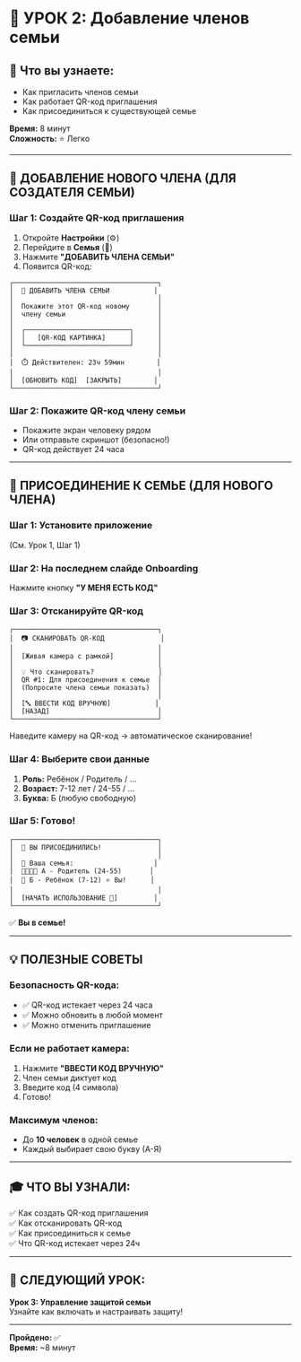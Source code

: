 # 👥 УРОК 2: Добавление членов семьи

## 🎯 Что вы узнаете:
- Как пригласить членов семьи
- Как работает QR-код приглашения
- Как присоединиться к существующей семье

**Время:** 8 минут  
**Сложность:** ⭐ Легко

---

## 📖 ДОБАВЛЕНИЕ НОВОГО ЧЛЕНА (ДЛЯ СОЗДАТЕЛЯ СЕМЬИ)

### Шаг 1: Создайте QR-код приглашения

1. Откройте **Настройки** (⚙️)
2. Перейдите в **Семья** (👥)
3. Нажмите **"ДОБАВИТЬ ЧЛЕНА СЕМЬИ"**
4. Появится QR-код:

```
┌────────────────────────────────────┐
│  👥 ДОБАВИТЬ ЧЛЕНА СЕМЬИ           │
│                                    │
│  Покажите этот QR-код новому       │
│  члену семьи                       │
│                                    │
│  ┌──────────────────────────┐      │
│  │   [QR-КОД КАРТИНКА]      │      │
│  └──────────────────────────┘      │
│                                    │
│  ⏱️ Действителен: 23ч 59мин        │
│                                    │
│  [ОБНОВИТЬ КОД]  [ЗАКРЫТЬ]        │
└────────────────────────────────────┘
```

### Шаг 2: Покажите QR-код члену семьи

- Покажите экран человеку рядом
- Или отправьте скриншот (безопасно!)
- QR-код действует 24 часа

---

## 📖 ПРИСОЕДИНЕНИЕ К СЕМЬЕ (ДЛЯ НОВОГО ЧЛЕНА)

### Шаг 1: Установите приложение

(См. Урок 1, Шаг 1)

### Шаг 2: На последнем слайде Onboarding

Нажмите кнопку **"У МЕНЯ ЕСТЬ КОД"**

### Шаг 3: Отсканируйте QR-код

```
┌────────────────────────────────────┐
│  📷 СКАНИРОВАТЬ QR-КОД              │
│                                    │
│  [Живая камера с рамкой]           │
│                                    │
│  💡 Что сканировать?                │
│  QR #1: Для присоединения к семье  │
│  (Попросите члена семьи показать)  │
│                                    │
│  [🔤 ВВЕСТИ КОД ВРУЧНУЮ]           │
│  [НАЗАД]                           │
└────────────────────────────────────┘
```

Наведите камеру на QR-код → автоматическое сканирование!

### Шаг 4: Выберите свои данные

1. **Роль:** Ребёнок / Родитель / ...
2. **Возраст:** 7-12 лет / 24-55 / ...
3. **Буква:** Б (любую свободную)

### Шаг 5: Готово!

```
┌────────────────────────────────────┐
│  🎉 ВЫ ПРИСОЕДИНИЛИСЬ!              │
│                                    │
│  👥 Ваша семья:                    │
│  👨‍👩‍👧‍👦 А - Родитель (24-55)       │
│  👶 Б - Ребёнок (7-12) ⭐ Вы!      │
│                                    │
│  [НАЧАТЬ ИСПОЛЬЗОВАНИЕ 🚀]         │
└────────────────────────────────────┘
```

✅ **Вы в семье!**

---

## 💡 ПОЛЕЗНЫЕ СОВЕТЫ

### Безопасность QR-кода:
- ✅ QR-код истекает через 24 часа
- ✅ Можно обновить в любой момент
- ✅ Можно отменить приглашение

### Если не работает камера:
1. Нажмите **"ВВЕСТИ КОД ВРУЧНУЮ"**
2. Член семьи диктует код
3. Введите код (4 символа)
4. Готово!

### Максимум членов:
- До **10 человек** в одной семье
- Каждый выбирает свою букву (А-Я)

---

## 🎓 ЧТО ВЫ УЗНАЛИ:

✅ Как создать QR-код приглашения  
✅ Как отсканировать QR-код  
✅ Как присоединиться к семье  
✅ Что QR-код истекает через 24ч

---

## 🚀 СЛЕДУЮЩИЙ УРОК:

**Урок 3: Управление защитой семьи**  
Узнайте как включать и настраивать защиту!

---

**Пройдено:** ✅  
**Время:** ~8 минут



